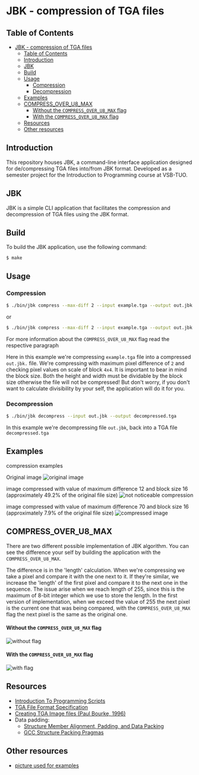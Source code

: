 # JBK - compression of TGA files

## Table of Contents

- [JBK - compression of TGA files](#jbk---compression-of-tga-files)
  - [Table of Contents](#table-of-contents)
  - [Introduction](#introduction)
  - [JBK](#jbk)
  - [Build](#build)
  - [Usage](#usage)
    - [Compression](#compression)
    - [Decompression](#decompression)
  - [Examples](#examples)
  - [COMPRESS\_OVER\_U8\_MAX](#compress_over_u8_max)
      - [Without the `COMPRESS_OVER_U8_MAX` flag](#without-the-compress_over_u8_max-flag)
      - [With the `COMPRESS_OVER_U8_MAX` flag](#with-the-compress_over_u8_max-flag)
  - [Resources](#resources)
  - [Other resources](#other-resources)

## Introduction

This repository houses JBK, a command-line interface application designed for de/compressing TGA files into/from JBK format. Developed as a semester project for the Introduction to Programming course at VSB-TUO.

## JBK

JBK is a simple CLI application that facilitates the compression and decompression of TGA files using the JBK format.

## Build
To build the JBK application, use the following command:
```
$ make
```
## Usage
### Compression
``` bash
$ ./bin/jbk compress --max-diff 2 --input example.tga --output out.jbk --block-size 4
```
or
``` bash
$ ./bin/jbk compress --max-diff 2 --input example.tga --output out.jbk --block-size 4 --COMPRESS_OVER_U8_MAX true
```
For more information about the `COMPRESS_OVER_U8_MAX` flag read the respective paragraph <br>

Here in this example we're compressing `example.tga` file into a compressed `out.jbk.` file. We're compressing with maximum pixel difference of `2` and checking pixel values on scale of block `4x4`. It is important to bear in mind the block size. Both the height and width must be dividable by the block size otherwise the file will not be compressed! But don't worry, if you don't want to calculate divisibility by your self, the application will do it for you.

### Decompression
``` bash
$ ./bin/jbk decompress --input out.jbk --output decompressed.tga
```
In this example we're decompressing file `out.jbk`, back into a TGA file `decompressed.tga`

## Examples
compression examples

Original image 
![original image](./examples/images/flowers.png)

image compressed with value of maximum difference 12 and block size 16 (approximately 49.2% of the original file size)
![not noticeable compression](./examples/images/flowers_low_compression.png)

image compressed with value of maximum difference 70 and block size 16 (approximately 7.9% of the original file size)
![compressed image](./examples/images/flower-compressed.png)

## COMPRESS_OVER_U8_MAX
There are two different possible implementation of JBK algorithm. You can see the difference your self by building the application with the `COMPRESS_OVER_U8_MAX`. <br>

The difference is in the 'length' calculation. When we're compressing we take a pixel and compare it with the one next to it. If they're similar, we increase the 'length' of the first pixel and compare it to the next one in the sequence. The issue arise when we reach length of 255, since this is the maximum of 8-bit integer which we use to store the length. In the first version of implementation, when we exceed the value of 255 the next pixel is the current one that was being compared, with the `COMPRESS_OVER_U8_MAX` flag the next pixel is the same as the original one. 

#### Without the `COMPRESS_OVER_U8_MAX` flag
![without flag](./examples/images/carmack_compressed_without_flag.png)
#### With the `COMPRESS_OVER_U8_MAX` flag
![with flag](./examples/images/carmack_with_flag.png)

## Resources
* [Introduction To Programming Scripts](https://mrlvsb.github.io/upr-skripta/c/aplikovane_ulohy/tga.html?highlight=tga#tga)
* [TGA File Format Specification](https://www.dca.fee.unicamp.br/~martino/disciplinas/ea978/tgaffs.pdf)
* [Creating TGA Image files (Paul Bourke, 1996)](http://www.paulbourke.net/dataformats/tga/)
* Data padding:
  * [Structure Member Alignment, Padding, and Data Packing](https://www.geeksforgeeks.org/structure-member-alignment-padding-and-data-packing/)
  * [GCC Structure Packing Pragmas](https://gcc.gnu.org/onlinedocs/gcc-4.9.3/gcc/Structure-Packing-Pragmas.html#Structure-Packing-Pragmas)

## Other resources 
* [picture used for examples](https://filesamples.com/formats/tga)